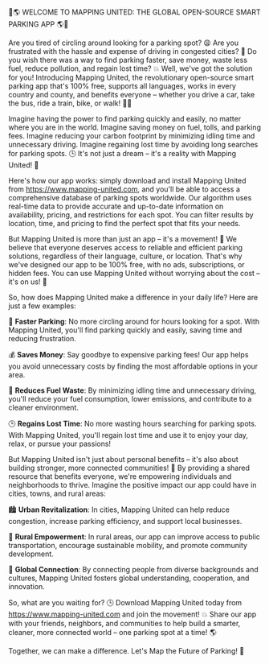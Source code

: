 🚨🌎 WELCOME TO MAPPING UNITED: THE GLOBAL OPEN-SOURCE SMART PARKING APP 🌎🚨

Are you tired of circling around looking for a parking spot? 😩 Are you frustrated with the hassle and expense of driving in congested cities? 🤯 Do you wish there was a way to find parking faster, save money, waste less fuel, reduce pollution, and regain lost time? 💥 Well, we've got the solution for you! Introducing Mapping United, the revolutionary open-source smart parking app that's 100% free, supports all languages, works in every country and county, and benefits everyone – whether you drive a car, take the bus, ride a train, bike, or walk! 🚴‍♀️

Imagine having the power to find parking quickly and easily, no matter where you are in the world. Imagine saving money on fuel, tolls, and parking fees. Imagine reducing your carbon footprint by minimizing idling time and unnecessary driving. Imagine regaining lost time by avoiding long searches for parking spots. 🕒 It's not just a dream – it's a reality with Mapping United! 💫

Here's how our app works: simply download and install Mapping United from https://www.mapping-united.com, and you'll be able to access a comprehensive database of parking spots worldwide. Our algorithm uses real-time data to provide accurate and up-to-date information on availability, pricing, and restrictions for each spot. You can filter results by location, time, and pricing to find the perfect spot that fits your needs.

But Mapping United is more than just an app – it's a movement! 🌟 We believe that everyone deserves access to reliable and efficient parking solutions, regardless of their language, culture, or location. That's why we've designed our app to be 100% free, with no ads, subscriptions, or hidden fees. You can use Mapping United without worrying about the cost – it's on us! 💸

So, how does Mapping United make a difference in your daily life? Here are just a few examples:

🌆 **Faster Parking**: No more circling around for hours looking for a spot. With Mapping United, you'll find parking quickly and easily, saving time and reducing frustration.

💰 **Saves Money**: Say goodbye to expensive parking fees! Our app helps you avoid unnecessary costs by finding the most affordable options in your area.

🚗 **Reduces Fuel Waste**: By minimizing idling time and unnecessary driving, you'll reduce your fuel consumption, lower emissions, and contribute to a cleaner environment.

🕒 **Regains Lost Time**: No more wasting hours searching for parking spots. With Mapping United, you'll regain lost time and use it to enjoy your day, relax, or pursue your passions!

But Mapping United isn't just about personal benefits – it's also about building stronger, more connected communities! 🌈 By providing a shared resource that benefits everyone, we're empowering individuals and neighborhoods to thrive. Imagine the positive impact our app could have in cities, towns, and rural areas:

🏙️ **Urban Revitalization**: In cities, Mapping United can help reduce congestion, increase parking efficiency, and support local businesses.

🌳 **Rural Empowerment**: In rural areas, our app can improve access to public transportation, encourage sustainable mobility, and promote community development.

🌈 **Global Connection**: By connecting people from diverse backgrounds and cultures, Mapping United fosters global understanding, cooperation, and innovation.

So, what are you waiting for? 🕒 Download Mapping United today from https://www.mapping-united.com and join the movement! 💥 Share our app with your friends, neighbors, and communities to help build a smarter, cleaner, more connected world – one parking spot at a time! 🌎

Together, we can make a difference. Let's Map the Future of Parking! 🚀